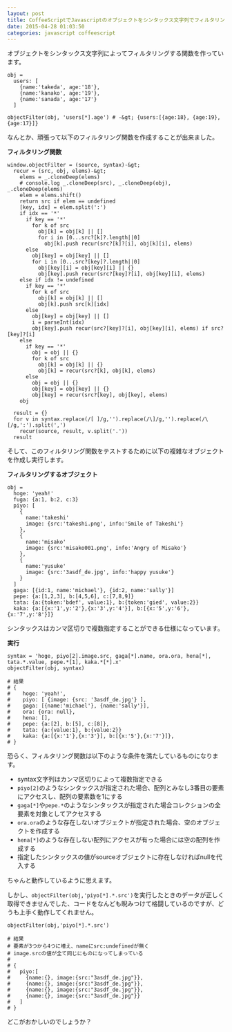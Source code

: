 ```yaml
---
layout: post
title: CoffeeScriptでJavascriptのオブジェクトをシンタックス文字列でフィルタリングする
date: 2015-04-28 01:03:50
categories: javascript coffeescript
---
```

<p>オブジェクトをシンタックス文字列によってフィルタリングする関数を作っています。</p>

```
obj =
  users: [
    {name:'takeda', age:'18'},
    {name:'kanako', age:'19'},
    {name:'sanada', age:'17'}
  ]

objectFilter(obj, 'users[*].age') # -&gt; {users:[{age:18}, {age:19}, {age:17}]}
```

<p>なんとか、頑張って以下のフィルタリング関数を作成することが出来ました。</p>

<p><strong>フィルタリング関数</strong></p>

```
window.objectFilter = (source, syntax)-&gt;
  recur = (src, obj, elems)-&gt;
    elems = _.cloneDeep(elems)
    # console.log _.cloneDeep(src), _.cloneDeep(obj), _.cloneDeep(elems)
    elem = elems.shift()
    return src if elem == undefined
    [key, idx] = elem.split(':')
    if idx == '*'
      if key == '*'
        for k of src
          obj[k] = obj[k] || []
          for i in [0...src?[k]?.length||0]
            obj[k].push recur(src?[k]?[i], obj[k][i], elems)
      else
        obj[key] = obj[key] || []
        for i in [0...src?[key]?.length||0]
          obj[key][i] = obj[key][i] || {}
          obj[key].push recur(src?[key]?[i], obj[key][i], elems)
    else if idx != undefined
      if key == '*'
        for k of src
          obj[k] = obj[k] || []
          obj[k].push src[k][idx]
      else
        obj[key] = obj[key] || []
        i = parseInt(idx)
        obj[key].push recur(src?[key]?[i], obj[key][i], elems) if src?[key]?[i]
    else
      if key == '*'
        obj = obj || {}
        for k of src
          obj[k] = obj[k] || {}
          obj[k] = recur(src?[k], obj[k], elems)
      else
        obj = obj || {}
        obj[key] = obj[key] || {}
        obj[key] = recur(src?[key], obj[key], elems)
    obj

  result = {}
  for v in syntax.replace(/[ ]/g,'').replace(/\]/g,'').replace(/\[/g,':').split(',')
    recur(source, result, v.split('.'))
  result
```

<p>そして、このフィルタリング関数をテストするために以下の複雑なオブジェクトを作成し実行します。</p>

<p><strong>フィルタリングするオブジェクト</strong></p>

```
obj =
  hoge: 'yeah!'
  fuga: {a:1, b:2, c:3}
  piyo: [
    {
      name:'takeshi'
      image: {src:'takeshi.png', info:'Smile of Takeshi'}
    },
    {
      name:'misako'
      image: {src:'misako001.png', info:'Angry of Misako'}
    },
    {
      name:'yusuke'
      image: {src:'3asdf_de.jpg', info:'happy yusuke'}
    }
  ]
  gaga: [{id:1, name:'michael'}, {id:2, name:'sally'}]
  pepe: {a:[1,2,3], b:[4,5,6], c:[7,8,9]}
  tata: {a:{token:'bdef', value:1}, b:{token:'gied', value:2}}
  kaka: {a:[{x:'1',y:'2'},{x:'3',y:'4'}], b:[{x:'5',y:'6'},{x:'7',y:'8'}]}
```

<p>シンタックスはカンマ区切りで複数指定することができる仕様になっています。</p>

<p><strong>実行</strong></p>

```
syntax = 'hoge, piyo[2].image.src, gaga[*].name, ora.ora, hena[*], tata.*.value, pepe.*[1], kaka.*[*].x'
objectFilter(obj, syntax)

# 結果
# {
#    hoge: 'yeah!',
#    piyo: [ {image: {src: '3asdf_de.jpg'} ],
#    gaga: [{name:'michael'}, {name:'sally'}],
#    ora: {ora: null},
#    hena: [],
#    pepe: {a:[2], b:[5], c:[8]},
#    tata: {a:{value:1}, b:{value:2}}
#    kaka: {a:[{x:'1'},{x:'3'}], b:[{x:'5'},{x:'7'}]},
# }
```

<p>恐らく、フィルタリング関数は以下のような条件を満たしているものになります。</p>

<ul>
<li>syntax文字列はカンマ区切りによって複数指定できる</li>
<li><code>piyo[2]</code>のようなシンタックスが指定された場合、配列とみなし3番目の要素にアクセスし、配列の要素数を1にする</li>
<li><code>gaga[*]</code>や<code>pepe.*</code>のようなシンタックスが指定された場合コレクションの全要素を対象としてアクセスする</li>
<li><code>ora.ora</code>のような存在しないオブジェクトが指定された場合、空のオブジェクトを作成する</li>
<li><code>hena[*]</code>のような存在しない配列にアクセスが有った場合には空の配列を作成する</li>
<li>指定したシンタックスの値がsourceオブジェクトに存在しなければnullを代入する</li>
</ul>

<p>ちゃんと動作しているように思えます。</p>

<p>しかし、<code>objectFilter(obj,'piyo[*].*.src')</code>を実行したときのデータが正しく取得できませんでした、コードをなんども睨みつけて格闘しているのですが、どうも上手く動作してくれません。</p>

```
objectFilter(obj,'piyo[*].*.src')

# 結果
# 要素が3つから4つに増え、nameにsrc:undefinedが無く
# image.srcの値が全て同じにものになってしまっている
#
# {
#   piyo:[
#     {name:{}, image:{src:"3asdf_de.jpg"}},
#     {name:{}, image:{src:"3asdf_de.jpg"}},
#     {name:{}, image:{src:"3asdf_de.jpg"}},
#     {name:{}, image:{src:"3asdf_de.jpg"}}
#   ]
# }
```

<p>どこがおかしいのでしょうか？</p>
